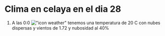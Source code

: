 # Clima en celaya en el dia 28

1. A las 0:0 !["icon weather"](http://openweathermap.org/img/w/03n.png) tenemos una temperatura de 20 C con nubes dispersas y  vientos de 1.72 y nubosidad al 40%
